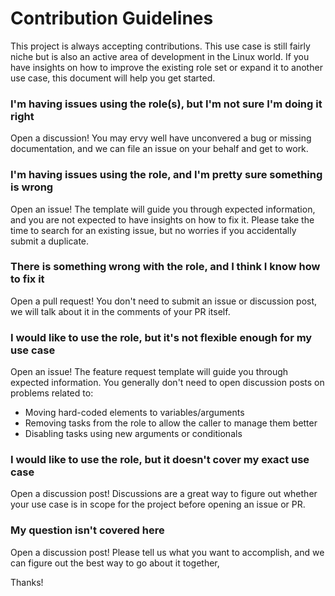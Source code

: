 # Contribution Guidelines

This project is always accepting contributions. This use case is still fairly
niche but is also an active area of development in the Linux world. If you have
insights on how to improve the existing role set or expand it to another use
case, this document will help you get started.

### I'm having issues using the role(s), but I'm not sure I'm doing it right

Open a discussion! You may ervy well have unconvered a bug or missing
documentation, and we can file an issue on your behalf and get to work.

### I'm having issues using the role, and I'm pretty sure something is wrong

Open an issue! The template will guide you through expected information,
and you are not expected to have insights on how to fix it. Please take the
time to search for an existing issue, but no worries if you accidentally
submit a duplicate.

### There is something wrong with the role, and I think I know how to fix it

Open a pull request! You don't need to submit an issue or discussion post,
we will talk about it in the comments of your PR itself.

### I would like to use the role, but it's not flexible enough for my use case

Open an issue! The feature request template will guide you through expected
information. You generally don't need to open discussion posts on problems
related to:
- Moving hard-coded elements to variables/arguments
- Removing tasks from the role to allow the caller to manage them better
- Disabling tasks using new arguments or conditionals

### I would like to use the role, but it doesn't cover my exact use case

Open a discussion post! Discussions are a great way to figure out whether
your use case is in scope for the project before opening an issue or PR.

### My question isn't covered here

Open a discussion post! Please tell us what you want to accomplish, and
we can figure out the best way to go about it together,


Thanks!
